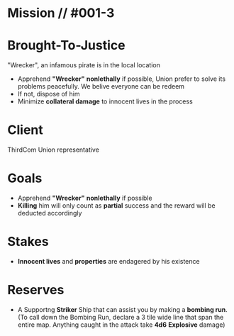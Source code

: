 # Mission // #001-3
# Brought-To-Justice
"Wrecker", an infamous pirate is in the local location
- Apprehend **"Wrecker"** **nonlethally** if possible, Union prefer to solve its problems peacefully. We belive everyone can be redeem
- If not, dispose of him
- Minimize **collateral damage** to innocent lives in the process
# Client
ThirdCom Union representative

# Goals
- Apprehend **"Wrecker"** **nonlethally** if possible
- **Killing** him will only count as **partial** success and the reward will be deducted accordingly
# Stakes
- **Innocent lives** and **properties** are endagered by his existence
# Reserves
- A Supportng **Striker** Ship that can assist you by making a **bombing run**.
(To call down the Bombing Run, declare a 3 tile wide line that span the entire map. Anything caught in the attack take **4d6** **Explosive** damage)
